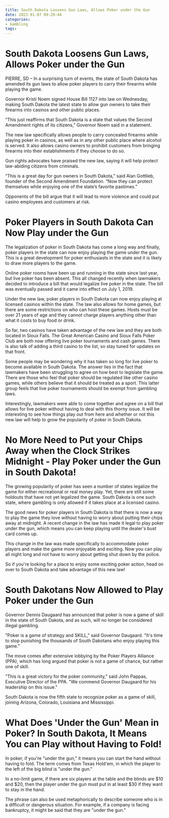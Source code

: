 ```yaml
---
title: South Dakota Loosens Gun Laws, Allows Poker under the Gun
date: 2023-01-07 09:29:44
categories:
- Gambling
tags:
---
```



#  South Dakota Loosens Gun Laws, Allows Poker under the Gun

PIERRE, SD – In a surprising turn of events, the state of South Dakota has amended its gun laws to allow poker players to carry their firearms while playing the game.

Governor Kristi Noem signed House Bill 1127 into law on Wednesday, making South Dakota the latest state to allow gun owners to take their firearms into casinos and other public places.

“This just reaffirms that South Dakota is a state that values the Second Amendment rights of its citizens,” Governor Noem said in a statement.

The new law specifically allows people to carry concealed firearms while playing poker in casinos, as well as in any other public place where alcohol is served. It also allows casino owners to prohibit customers from bringing firearms into their establishments if they choose to do so.

Gun rights advocates have praised the new law, saying it will help protect law-abiding citizens from criminals.

“This is a great day for gun owners in South Dakota,” said Alan Gottlieb, founder of the Second Amendment Foundation. “Now they can protect themselves while enjoying one of the state’s favorite pastimes.”

Opponents of the bill argue that it will lead to more violence and could put casino employees and customers at risk.

#  Poker Players in South Dakota Can Now Play under the Gun

The legalization of poker in South Dakota has come a long way and finally, poker players in the state can now enjoy playing the game under the gun. This is a great development for poker enthusiasts in the state and it is likely to draw more players to the game.

Online poker rooms have been up and running in the state since last year, but live poker has been absent. This all changed recently when lawmakers decided to introduce a bill that would legalize live poker in the state. The bill was eventually passed and it came into effect on July 1, 2019.

Under the new law, poker players in South Dakota can now enjoy playing at licensed casinos within the state. The law also allows for home games, but there are some restrictions on who can host these games. Hosts must be over 21 years of age and they cannot charge players anything other than what it costs to buy food or drink.

So far, two casinos have taken advantage of the new law and they are both located in Sioux Falls. The Great American Casino and Sioux Falls Poker Club are both now offering live poker tournaments and cash games. There is also talk of adding a third casino to the list, so stay tuned for updates on that front.

Some people may be wondering why it has taken so long for live poker to become available in South Dakota. The answer lies in the fact that lawmakers have been struggling to agree on how best to legislate the game. There are those who feel that poker should be regulated like other casino games, while others believe that it should be treated as a sport. This latter group feels that live poker tournaments should be exempt from gambling laws.

Interestingly, lawmakers were able to come together and agree on a bill that allows for live poker without having to deal with this thorny issue. It will be interesting to see how things play out from here and whether or not this new law will help to grow the popularity of poker in South Dakota.

#  No More Need to Put your Chips Away when the Clock Strikes Midnight - Play Poker under the Gun in South Dakota!

The growing popularity of poker has seen a number of states legalize the game for either recreational or real money play. Yet, there are still some holdouts that have not yet legalized the game. South Dakota is one such state, where gambling is only allowed if it takes place at a licensed casino.

The good news for poker players in South Dakota is that there is now a way to play the game they love without having to worry about putting their chips away at midnight. A recent change in the law has made it legal to play poker under the gun, which means you can keep playing until the dealer's bust card comes up.

This change in the law was made specifically to accommodate poker players and make the game more enjoyable and exciting. Now you can play all night long and not have to worry about getting shut down by the police.

So if you're looking for a place to enjoy some exciting poker action, head on over to South Dakota and take advantage of this new law!

#  South Dakotans Now Allowed to Play Poker under the Gun

Governor Dennis Daugaard has announced that poker is now a game of skill in the state of South Dakota, and as such, will no longer be considered illegal gambling.

"Poker is a game of strategy and SKILL," said Governor Daugaard. "It's time to stop punishing the thousands of South Dakotans who enjoy playing this game."

The move comes after extensive lobbying by the Poker Players Alliance (PPA), which has long argued that poker is not a game of chance, but rather one of skill.

"This is a great victory for the poker community," said John Pappas, Executive Director of the PPA. "We commend Governor Daugaard for his leadership on this issue."

South Dakota is now the fifth state to recognize poker as a game of skill, joining Arizona, Colorado, Louisiana and Mississippi.

#  What Does 'Under the Gun' Mean in Poker? In South Dakota, It Means You can Play without Having to Fold!

In poker, if you're "under the gun," it means you can start the hand without having to fold. The term comes from Texas Hold'em, in which the player to the left of the big blind is "under the gun."

In a no-limit game, if there are six players at the table and the blinds are $10 and $20, then the player under the gun must put in at least $30 if they want to stay in the hand.

The phrase can also be used metaphorically to describe someone who is in a difficult or dangerous situation. For example, if a company is facing bankruptcy, it might be said that they are "under the gun."
